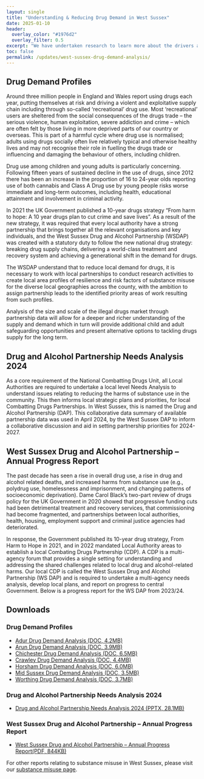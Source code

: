 ```yaml
---
layout: single
title: "Understanding & Reducing Drug Demand in West Sussex"
date: 2025-01-10
header:
  overlay_color: "#1976d2"
  overlay_filter: 0.5
excerpt: "We have undertaken research to learn more about the drivers and implications of drug demand in West Sussex."
toc: false
permalink: /updates/west-sussex-drug-demand-analysis/
---
```


## Drug Demand Profiles

Around three million people in England and Wales report using drugs each year, putting themselves at risk and driving a violent and exploitative supply chain including through so-called ‘recreational’ drug use. Most ‘recreational’ users are sheltered from the social consequences of the drugs trade – the serious violence, human exploitation, severe addiction and crime – which are often felt by those living in more deprived parts of our country or overseas. This is part of a harmful cycle where drug use is normalised; adults using drugs socially often live relatively typical and otherwise healthy lives and may not recognise their role in fuelling the drugs trade or influencing and damaging the behaviour of others, including children.

Drug use among children and young adults is particularly concerning. Following fifteen years of sustained decline in the use of drugs, since 2012 there has been an increase in the proportion of 16 to 24-year olds reporting use of both cannabis and Class A Drug use by young people risks worse immediate and long-term outcomes, including health, educational attainment and involvement in criminal activity.

In 2021 the UK Government published a 10-year drugs strategy “From harm to hope: A 10 year drugs plan to cut crime and save lives”. As a result of the new strategy, it was required that every local authority have a strong partnership that brings together all the relevant organisations and key individuals, and the West Sussex Drug and Alcohol Partnership (WSDAP) was created with a statutory duty to follow the new national drug strategy: breaking drug supply chains, delivering a world-class treatment and recovery system and achieving a generational shift in the demand for drugs. 

The WSDAP understand that to reduce local demand for drugs, it is necessary to work with local partnerships to conduct research activities to create local area profiles of resilience and risk factors of substance misuse for the diverse local geographies across the county, with the ambition to assign partnership leads to the identified priority areas of work resulting from such profiles.

Analysis of the size and scale of the illegal drugs market through partnership data will allow for a deeper and richer understanding of the supply and demand which in turn will provide additional child and adult safeguarding opportunities and present alternative options to tackling drugs supply for the long term.

## Drug and Alcohol Partnership Needs Analysis 2024

As a core requirement of the National Combatting Drugs Unit, all Local Authorities are required to undertake a local level Needs Analysis to understand issues relating to reducing the harms of substance use in the community. This then informs local strategic plans and priorities, for local Combatting Drugs Partnerships. In West Sussex, this is named the Drug and Alcohol Partnership (DAP).  This collaborative data summary of available partnership data was used in April 2024, by the West Sussex DAP to inform a collaborative discussion and aid in setting partnership priorities for 2024-2027.

## West Sussex Drug and Alcohol Partnership – Annual Progress Report

The past decade has seen a rise in overall drug use, a rise in drug and alcohol related deaths, and increased harms from substance use (e.g., polydrug use, homelessness and imprisonment, and changing patterns of socioeconomic deprivation). Dame Carol Black’s two-part review of drugs policy for the UK Government in 2020 showed that progressive funding cuts had been detrimental treatment and recovery services, that commissioning had become fragmented, and partnerships between local authorities, health, housing, employment support and criminal justice agencies had deteriorated. 

In response, the Government published its 10-year drug strategy, From Harm to Hope in 2021, and in 2022 mandated Local Authority areas to establish a local Combating Drugs Partnership (CDP). A CDP is a multi-agency forum that provides a single setting for understanding and addressing the shared challenges related to local drug and alcohol-related harms. Our local CDP is called the West Sussex Drug and Alcohol Partnership (WS DAP) and is required to undertake a multi-agency needs analysis, develop local plans, and report on progress to central Government. Below is a progress report for the WS DAP from 2023/24.

## Downloads
### Drug Demand Profiles
+ [Adur Drug Demand Analysis (DOC, 4.2MB)](/assets/living-well/Adur_-_Access.docx)
+ [Arun Drug Demand Analysis (DOC, 3.9MB)](/assets/living-well/Arun_-_Access.docx)
+ [Chichester Drug Demand Analysis (DOC, 6.5MB)](/assets/living-well/Chichester_access.docx)
+ [Crawley Drug Demand Analysis (DOC, 4.4MB)](/assets/living-well/Crawley_access.docx)
+ [Horsham Drug Demand Analysis (DOC, 6.0MB)](/assets/living-well/Horsham_access.docx)
+ [Mid Sussex Drug Demand Analysis (DOC, 3.5MB)](/assets/living-well/Mid_Sussex_access.docx)
+ [Worthing Drug Demand Analysis (DOC, 3.7MB)](/assets/living-well/Worthing_access.docx)
### Drug and Alcohol Partnership Needs Analysis 2024
+ [Drug and Alcohol Partnership Needs Analysis 2024 (PPTX, 28.1MB)](/assets/living-well/Drug_and_Alcohol_Partnership_-_Needs_Analysis_2024_-_Final.pptx)
### West Sussex Drug and Alcohol Partnership – Annual Progress Report
+ [West Sussex Drug and Alcohol Partnership – Annual Progress Report(PDF, 844KB)](/assets/living-well/West_Sussex_Drug_and_Alcohol_Partnership_-_Annual_Progress_Report_-_October_2024.pdf)

For other reports relating to substance misuse in West Sussex, please visit our [substance misuse page](/reports/subject-specific-needs-assessments/substance-misuse/). 

